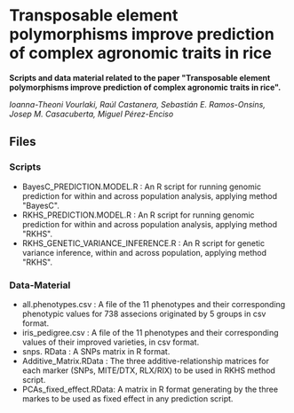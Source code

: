 # Transposable element polymorphisms improve prediction of complex agronomic traits in rice
**Scripts and data material related to the paper "Transposable element polymorphisms improve prediction of complex agronomic traits in rice".**

*Ioanna-Theoni Vourlaki, Raúl Castanera, Sebastián E. Ramos-Onsins, Josep M. Casacuberta, Miguel Pérez-Enciso*

## Files
  ### Scripts 
  * BayesC_PREDICTION.MODEL.R : An R script for running genomic prediction for within and across population analysis, applying method "BayesC".   
  * RKHS_PREDICTION.MODEL.R :   An R script for running genomic prediction for within and across population analysis, applying method "RKHS".
  * RKHS_GENETIC_VARIANCE_INFERENCE.R : An R script for genetic variance inference, within and across population, applying method "RKHS".    
   ### Data-Material
   * all.phenotypes.csv : A file of the 11 phenotypes and their corresponding phenotypic values for 738 assecions originated by 5 groups in csv format. 
   * iris_pedigree.csv :  A file of the 11 phenotypes and their corresponding values of their improved varieties, in csv format.
   * snps. RData : A SNPs matrix in R format.
   * Additive_Matrix.RData : The three additive-relationship matrices for each marker (SNPs, MITE/DTX, RLX/RIX) to be used in RKHS method script. 
   * PCAs_fixed_effect.RData: A matrix in R format generating by the three markes to be used as fixed effect in any prediction script.
   
